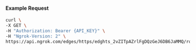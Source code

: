 <!-- Code generated for API Clients. DO NOT EDIT. -->
#### Example Request
```bash
curl \
-X GET \
-H "Authorization: Bearer {API_KEY}" \
-H "Ngrok-Version: 2" \
https://api.ngrok.com/edges/https/edghts_2vZITpAZrlFgDQzGeJ6DB6JaMMQ/routes/edghtsrt_2vZITmCPCwCuNewja7Ysr1Scjap/user_agent_filter
